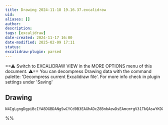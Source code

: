 ```yaml
---
title: Drawing 2024-11-18 19.16.37.excalidraw
uid: 
aliases: []
author: 
description: 
tags: [excalidraw]
date-created: 2024-11-17 16:00
date-modified: 2025-02-09 17:11
status: 
excalidraw-plugin: parsed
---
```


==⚠ Switch to EXCALIDRAW VIEW in the MORE OPTIONS menu of this document. ⚠== You can decompress Drawing data with the command palette: 'Decompress current Excalidraw file'. For more info check in plugin settings under 'Saving'

## Drawing

```compressed-json
N4IgLgngDgpiBcIYA8DGBDANgSwCYCd0B3EAGhADcZ8BnbAewDsEAmcm+gV31TkQAswYKDXgB6MQHNsYfpwBGAOlT0AtmIBeNCtlQbs6RmPry6uA4wC0KDDgLFLUTJ2lH8MTDHQ0YNMWHRJMRZFADZFAHYyJE9VGEYwGgQAbQBdcnQoKABlALA+UEl8PGzsDT5GTkxMch0YIgAhdFQAayKuRlwAYXpMenwEEABiADMx8ZAAX0mgA
```

%%
